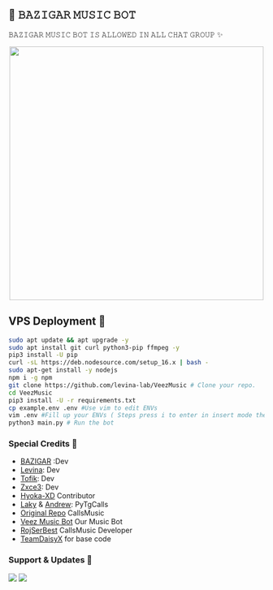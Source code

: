 ## 🎵 𝙱𝙰𝚉𝙸𝙶𝙰𝚁 𝙼𝚄𝚂𝙸𝙲 𝙱𝙾𝚃

𝙱𝙰𝚉𝙸𝙶𝙰𝚁 𝙼𝚄𝚂𝙸𝙲 𝙱𝙾𝚃 𝙸𝚂 𝙰𝙻𝙻𝙾𝚆𝙴𝙳 𝙸𝙽 𝙰𝙻𝙻 𝙲𝙷𝙰𝚃 𝙶𝚁𝙾𝚄𝙿 ✨

<p align="center"><a href="https://t.me/NOINOIMUSICBOT"><img src="https://telegra.ph/file/c462b1c4fb1bbef964e08.jpg" width="500"></a></p>
<p align="center">



## VPS Deployment 📡

```sh
sudo apt update && apt upgrade -y
sudo apt install git curl python3-pip ffmpeg -y
pip3 install -U pip
curl -sL https://deb.nodesource.com/setup_16.x | bash -
sudo apt-get install -y nodejs
npm i -g npm
git clone https://github.com/levina-lab/VeezMusic # Clone your repo.
cd VeezMusic
pip3 install -U -r requirements.txt
cp example.env .env #Use vim to edit ENVs
vim .env #Fill up your ENVs ( Steps press i to enter in insert mode then edit the file. Press Esc to exit the editing mode then type :wq! and press Enter key to save the file.)
python3 main.py # Run the bot
```

### Special Credits 💖
- [BAZIGAR](https://github.com/bazigarX) :Dev
- [Levina](https://github.com/levina-lab): Dev
- [Tofik](https://github.com/tofikdn): Dev
- [Zxce3](https://github.com/Zxce3): Dev
- [Hyoka-XD](https://github.com/PratheekXD) Contributor
- [Laky](https://github.com/Laky-64) & [Andrew](https://github.com/AndrewLaneX): PyTgCalls
- [Original Repo](https://github.com/callsmusic/callsmusic) CallsMusic
- [Veez Music Bot](https://t.me/veezmusicbot) Our Music Bot
- [RojSerBest](https://github.com/rojserbest) CallsMusic Developer
- [TeamDaisyX](https://github.com/TeamDaisyX) for base code

### Support & Updates 🎑
<a href="https://t.me/CFC_BOT_SUPPORT"><img src="https://img.shields.io/badge/Join-Group%20Support-blue.svg?style=for-the-badge&logo=Telegram"></a> <a href="https://t.me/NOINOIOP"><img src="https://img.shields.io/badge/Join-Updates%20Channel-blue.svg?style=for-the-badge&logo=Telegram"></a>
